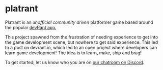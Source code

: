# platrant
Platrant is an *unofficial community driven* platformer game based around the popular [devRant app.](http://devrant.io)

This project spawned from the frustration of needing experience to get into the game development scene,
but nowhere to get said experience. This led to a post on devrant.io, which led to an open project where
developers can learn game development! The idea is to learn, make, ship and brag!

To get started, let us know who you are on [our chatroom on Discord](https://discord.gg/nNmQbBS).

